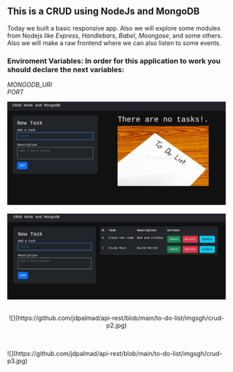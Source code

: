## **This is a CRUD using NodeJs and MongoDB**

Today we built a basic responsive app. Also we will explore some modules from Nodejs like *Express*, *Handlebars*, *Babel*, *Moongose*, and some others.
Also we will make a raw frontend where we can also listen to some events.
<br>
### Enviroment Variables:  In order for this application to work you should declare the next variables:

*MONGODB_URI* <br>
*PORT*

![](https://github.com/jdpalmad/api-rest/blob/main/to-do-list/imgsgh/crud-p0.jpg)
</br> </br>
![](https://github.com/jdpalmad/api-rest/blob/main/to-do-list/imgsgh/crud-p1.jpg)
</br> </br>
<p align="center">
![](https://github.com/jdpalmad/api-rest/blob/main/to-do-list/imgsgh/crud-p2.jpg)
</p>
</br> </br>
![](https://github.com/jdpalmad/api-rest/blob/main/to-do-list/imgsgh/crud-p3.jpg)


